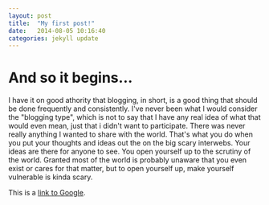 ```yaml
---
layout: post
title:  "My first post!"
date:   2014-08-05 10:16:40
categories: jekyll update
---
```

And so it begins...
=================

  I have it on good athority that blogging, in short, is a good thing that should be done frequently and consistently.
I've never been what I would consider the "blogging type", which is not to say that I have any real idea of what that
would even mean, just that i didn't want to participate. There was never really anything I wanted to share with the
world. That's what you do when you put your thoughts and ideas out the on the big scary interwebs.
Your ideas are there for anyone to see. You open yourself up to the scrutiny of the world. Granted most of the world is probably
unaware that you even exist or cares for that matter, but to open yourself up, make yourself vulnerable is kinda scary.



This is a [link to Google](http://google.com).
